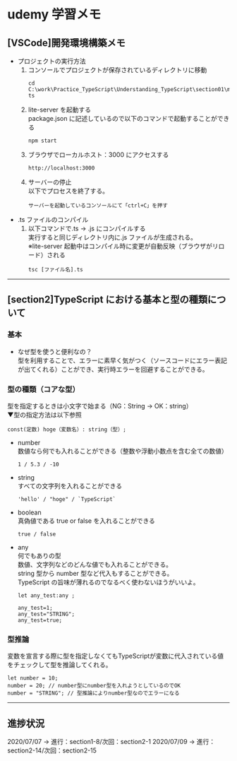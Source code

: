 # udemy 学習メモ

## [VSCode]開発環境構築メモ

- プロジェクトの実行方法
  1. コンソールでプロジェクトが保存されているディレクトリに移動
     ```
     cd C:\work\Practice_TypeScript\Understanding_TypeScript\section01\myfile\understanding-ts
     ```
  2. lite-server を起動する  
     package.json に記述しているので以下のコマンドで起動することができる
     ```
     npm start
     ```
  3. ブラウザでローカルホスト：3000 にアクセスする
     ```
     http://localhost:3000
     ```
  4. サーバーの停止  
     以下でプロセスを終了する。
     ```
     サーバーを起動しているコンソールにて「ctrl+C」を押す
     ```
- .ts ファイルのコンパイル
  1. 以下コマンドで.ts -> .js にコンパイルする  
     実行すると同じディレクトリ内に.js ファイルが生成される。  
     ※lite-server 起動中はコンパイル時に変更が自動反映（ブラウザがリロード）される
     ```
     tsc [ファイル名].ts
     ```
---
## [section2]TypeScript における基本と型の種類について

### 基本

- なぜ型を使うと便利なの？  
  型を利用することで、エラーに素早く気がつく（ソースコードにエラー表記が出てくれる）ことができ、実行時エラーを回避することができる。

### 型の種類（コアな型）
型を指定するときは小文字で始まる（NG：String -> OK：string）        
▼型の指定方法は以下参照      
```
const(定数) hoge（変数名）: string（型）;
```

- number        
   数値なら何でも入れることができる（整数や浮動小数点を含む全ての数値）
  ```
  1 / 5.3 / -10
  ```
- string        
   すべての文字列を入れることができる
  ```
  'hello' / "hoge" / `TypeScript`
  ```
- boolean       
  真偽値である true or false を入れることができる
  ```
  true / false
  ```
- any       
  何でもありの型  
   数値、文字列などのどんな値でも入れることができる。  
  string 型から number 型など代入もすることができる。  
  TypeScript の旨味が薄れるのでなるべく使わないほうがいいよ。
  ```
  let any_test:any ;
  
  any_test=1;
  any_test="STRING";
  any_test=true;
  ```

### 型推論      
変数を宣言する際に型を指定しなくてもTypeScriptが変数に代入されている値をチェックして型を推論してくれる。        
```
let number = 10;
number = 20; // number型にnumber型を入れようとしているのでOK
number = "STRING"; // 型推論によりnumber型なのでエラーになる
```
---
## 進捗状況

2020/07/07 -> 進行：section1-8/次回：section2-1
2020/07/09 -> 進行：section2-14/次回：section2-15
